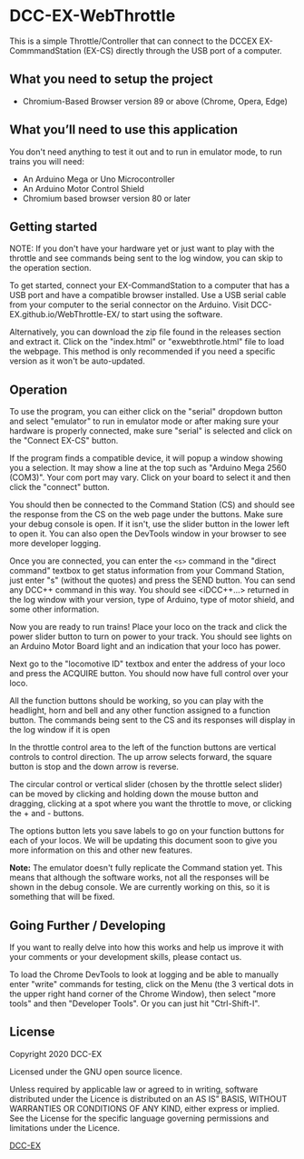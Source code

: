 # DCC-EX-WebThrottle

This is a simple Throttle/Controller that can connect to the DCCEX EX-CommmandStation (EX-CS) directly through the USB port of a computer.

## What you need to setup the project

* Chromium-Based Browser version 89 or above
  (Chrome, Opera, Edge)

## What you’ll need to use this application

You don't need anything to test it out and to run in emulator mode, to run trains you will need:

* An Arduino Mega or Uno Microcontroller
* An Arduino Motor Control Shield
* Chromium based browser version 80 or later


## Getting started

NOTE: If you don't have your hardware yet or just want to play with the throttle
      and see commands being sent to the log window, you can skip to the operation
      section.

To get started, connect your EX-CommandStation to a computer that has a USB port and have a compatible browser installed. Use a USB serial cable from your computer to the serial connector on the Arduino. Visit DCC-EX.github.io/WebThrottle-EX/ to start using the software.


Alternatively, you can download the zip file found in the releases section and extract it. Click on the "index.html" or "exwebthrotle.html" file to load the webpage. This method is only recommended if you need a specific version as it won't be auto-updated.


## Operation

To use the program, you can either click on the "serial" dropdown button and select "emulator" to run in emulator mode or after making sure your hardware is properly connected, make sure "serial" is selected and click on the "Connect EX-CS" button. 

If the program finds a compatible device, it will popup a window showing you a selection. It may show a line at the top such as "Arduino Mega 2560 (COM3)". Your com port may vary. Click on your board to select it and then click the "connect" button.

You should then be connected to the Command Station (CS) and should see the response from the CS on the web page under the buttons. Make sure your debug console is open. If it isn't, use the slider button in the lower left to open it. You can also open the DevTools window in your browser to see more developer logging.

Once you are connected, you can enter the ``<s>`` command in the "direct command" textbox to get status information from your Command Station, just enter "s" (without the quotes) and press the SEND button. You can send any DCC++ command in this way. You should see <iDCC++...> returned in the log window with your version, type of Arduino, type of motor shield, and some other information.

Now you are ready to run trains! Place your loco on the track and click the power slider button to turn on power to your track. You should see lights on an Arduino Motor Board light and an indication that your loco has power.

Next go to the "locomotive ID" textbox and enter the address of your loco and press the ACQUIRE button. You should now have full control over your loco.

All the function buttons should be working, so you can play with the headlight, horn and bell and any other function assigned to a function button. The commands being sent to the CS and its responses will display in the log window if it is open

In the throttle control area to the left of the function buttons are vertical controls to control direction. The up arrow selects forward, the square button is stop and the down arrow is reverse.

The circular control or vertical slider (chosen by the throttle select slider) can be moved by clicking and holding down the mouse button and dragging, clicking at a spot where you want the throttle to move, or clicking the + and - buttons.

The options button lets you save labels to go on your function buttons for each of your locos. We will be updating this document soon to give you more information on this and other new features.

**Note:** The emulator doesn't fully replicate the Command station yet. This means that although the software works, not all the responses will be shown in
the debug console. We are currently working on this, so it is something that will be fixed.

## Going Further / Developing

If you want to really delve into how this works and help us improve it with your comments or your development skills, please contact us.

To load the Chrome DevTools to look at logging and be able to manually enter "write" commands for testing, click on the Menu (the 3 vertical dots in the upper right hand corner of the Chrome Window), then select "more tools" and then "Developer Tools". Or you can just hit "Ctrl-Shift-I".


## License

Copyright 2020 DCC-EX

Licensed under the GNU open source licence.

Unless required by applicable law or agreed to in writing, software distributed under the Licence is distributed on an AS IS” BASIS, WITHOUT WARRANTIES OR CONDITIONS OF ANY KIND, either express or implied. See the License for the specific language governing permissions and limitations under the Licence.

[DCC-EX](https://dcc-ex.com)


